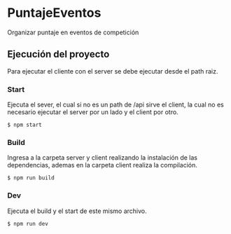 # PuntajeEventos
Organizar puntaje en eventos de competición

## Ejecución del proyecto
Para ejecutar el cliente con el server se debe ejecutar desde el path raiz.

### Start
Ejecuta el sever, el cual si no es un path de /api sirve el client, la cual no es necesario ejecutar el server por un lado y el client por otro.

```
$ npm start
```

### Build
Ingresa a la carpeta server y client realizando la instalación de las dependencias, ademas en la carpeta client realiza la compilación.

```
$ npm run build
```

### Dev
Ejecuta el build y el start de este mismo archivo.

```
$ npm run dev
```
